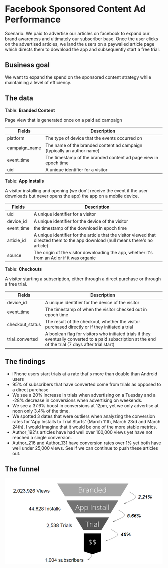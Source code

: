 # Facebook Sponsored Content Ad Performance 

Scenario: We paid to advertise our articles on facebook to expand our brand awareness and ultimately our subscriber base. Once the user clicks on the advertised articles, we land the users on a paywalled article page which directs them to download the app and subsequently start a free trial. 

## Business goal
We want to expand the spend on the sponsored content strategy while maintaining a level of efficiency. 

## The data

Table: **Branded Content**

Page view that is generated once on a paid ad campaign

Fields | Description 
-----|------------
 platform | The type of device that the events occurred on 
 campaign_name | The name of the branded content ad campaign (typically an author name) 
 event_time | The timestamp of the branded content ad page view in epoch time 
 uid | A unique identifier for a visitor 

Table: **App Installs**

A visitor installing and opening (we don’t receive the event if the user downloads but never opens the app) the app on a mobile device.

 Fields | Description 
-----|------------
uid|A unique identifier for a visitor
device_id| A unique identifier for the device of the visitor
event_time|the timestamp of the download in epoch time
article_id|A unique identifier for the article that the visitor viewed that directed them to the app download (null means there's no article)
source|The origin of the visitor downloading the app, whether it's from an Ad or if it was organic

Table: **Checkouts**

A visitor starting a subscription, either through a direct purchase or through a free trial.

 Fields | Description 
-----|------------
device_id|A unique identifier for the device of the visitor
event_time|The timestamp of when the visitor checked out in epoch time
checkout_status|The result of the checkout, whether the visitor purchased directly or if they initiated a trial
trial_converted|A boolean flag for visitors who initiated trials if they eventually converted to a paid subscription at the end of the trial (7 days after trial start)

## The findings
* iPhone users start trials at a rate that's more than double than Android users
* 95% of subscribers that have converted come from trials as opposed to a direct purchase
* We see a 20% increase in trials when advertising on a Tuesday and a -28% decrease in conversions when advertising on weekends.
* We see a 37.6% boost in conversions at 12pm, yet we only advertise at noon only 3.4% of the time.
* We spotted 3 dates that were outliers when analyzing the conversion rates for 'App Installs to Trial Starts' (March 11th, March 23rd and March 24th). I would imagine that it would be one of the more stable metrics.
* Author_192's articles have had well over 100,000 views yet have not reached a single conversion.
* Author_216 and Author_131 have conversion rates over 1% yet both have well under 25,000 views. See if we can continue to push these articles out.

## The funnel
<img src="performance.png">
